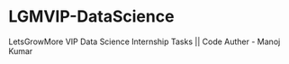 # LGMVIP-DataScience
LetsGrowMore
VIP Data Science  Internship Tasks
                  || Code Auther 
                   - Manoj Kumar

